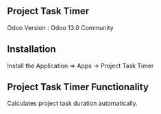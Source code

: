 Project Task Timer
------------------------------------

Odoo Version : Odoo 13.0 Community

Installation 
-------------------------------------
Install the Application => Apps -> Project Task Timer

Project Task Timer Functionality
---------------------------------------------

Calculates project task duration automatically.

